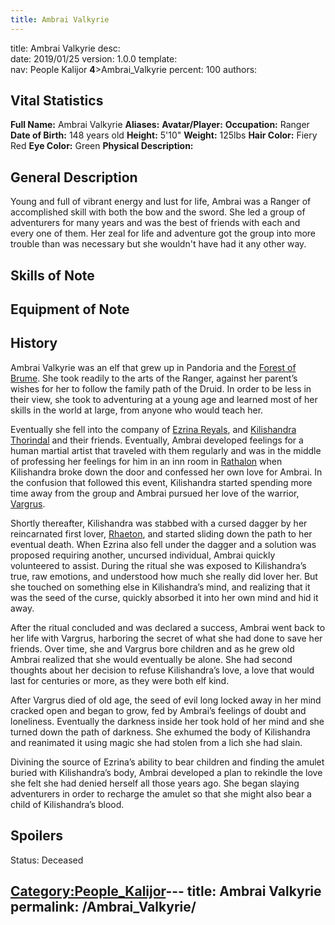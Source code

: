 ```yaml
---
title: Ambrai Valkyrie
---
```


title:		Ambrai Valkyrie
desc:		
date:		2019/01/25
version:	1.0.0
template:	
nav:		People Kalijor __4__>Ambrai_Valkyrie
percent:	100
authors:	
## Vital Statistics

**Full Name:** Ambrai Valkyrie
**Aliases:**
**Avatar/Player:**
**Occupation:** Ranger
**Date of Birth:** 148 years old
**Height:** 5'10"
**Weight:** 125lbs
**Hair Color:** Fiery Red
**Eye Color:** Green
**Physical Description:**

## General Description

Young and full of vibrant energy and lust for life, Ambrai was a Ranger
of accomplished skill with both the bow and the sword. She led a group
of adventurers for many years and was the best of friends with each and
every one of them. Her zeal for life and adventure got the group into
more trouble than was necessary but she wouldn't have had it any other
way.

## Skills of Note

## Equipment of Note

## History

Ambrai Valkyrie was an elf that grew up in Pandoria and the [Forest of
Brume](Forest_of_Brume "wikilink"). She took readily to the arts of the
Ranger, against her parent’s wishes for her to follow the family path of
the Druid. In order to be less in their view, she took to adventuring at
a young age and learned most of her skills in the world at large, from
anyone who would teach her.

Eventually she fell into the company of [Ezrina
Reyals](Ezrina_Reyals-Thorindal "wikilink"), and [Kilishandra
Thorindal](Kilishandra_Thorindal "wikilink") and their friends.
Eventually, Ambrai developed feelings for a human martial artist that
traveled with them regularly and was in the middle of professing her
feelings for him in an inn room in [Rathalon](Rathalon "wikilink") when
Kilishandra broke down the door and confessed her own love for Ambrai.
In the confusion that followed this event, Kilishandra started spending
more time away from the group and Ambrai pursued her love of the
warrior, [Vargrus](Vargrus_Valkyrie "wikilink").

Shortly thereafter, Kilishandra was stabbed with a cursed dagger by her
reincarnated first lover, [Rhaeton](Rhaeton "wikilink"), and started
sliding down the path to her eventual death. When Ezrina also fell under
the dagger and a solution was proposed requiring another, uncursed
individual, Ambrai quickly volunteered to assist. During the ritual she
was exposed to Kilishandra’s true, raw emotions, and understood how much
she really did lover her. But she touched on something else in
Kilishandra’s mind, and realizing that it was the seed of the curse,
quickly absorbed it into her own mind and hid it away.

After the ritual concluded and was declared a success, Ambrai went back
to her life with Vargrus, harboring the secret of what she had done to
save her friends. Over time, she and Vargrus bore children and as he
grew old Ambrai realized that she would eventually be alone. She had
second thoughts about her decision to refuse Kilishandra’s love, a love
that would last for centuries or more, as they were both elf kind.

After Vargrus died of old age, the seed of evil long locked away in her
mind cracked open and began to grow, fed by Ambrai’s feelings of doubt
and loneliness. Eventually the darkness inside her took hold of her mind
and she turned down the path of darkness. She exhumed the body of
Kilishandra and reanimated it using magic she had stolen from a lich she
had slain.

Divining the source of Ezrina’s ability to bear children and finding the
amulet buried with Kilishandra’s body, Ambrai developed a plan to
rekindle the love she felt she had denied herself all those years ago.
She began slaying adventurers in order to recharge the amulet so that
she might also bear a child of Kilishandra’s blood.

## Spoilers

<spoiler text="Status">Status: Deceased</spoiler>

[Category:People_Kalijor](Category:People_Kalijor "wikilink")---
title: Ambrai Valkyrie
permalink: /Ambrai_Valkyrie/
---

